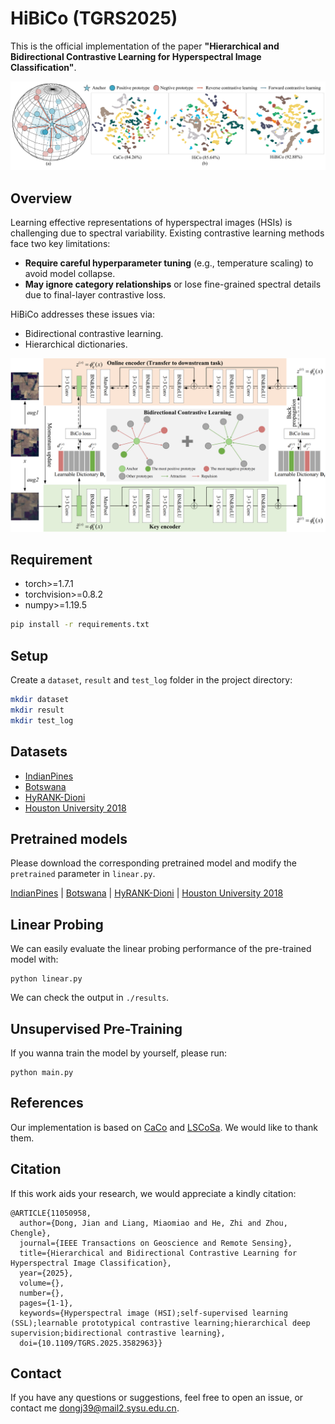 # HiBiCo (TGRS2025)

This is the official implementation of the paper **"Hierarchical and Bidirectional Contrastive Learning for Hyperspectral Image Classification"**.

![HiBiCo_Motivation](./HiBiCo_Motivation.png "HiBiCo_Motivation")
## Overview

Learning effective representations of hyperspectral images (HSIs) is challenging due to spectral variability. Existing contrastive learning methods face two key limitations:

- **Require careful hyperparameter tuning** (e.g., temperature scaling) to avoid model collapse.
- **May ignore category relationships** or lose fine-grained spectral details due to final-layer contrastive loss.

HiBiCo addresses these issues via:
- Bidirectional contrastive learning.
- Hierarchical dictionaries.

![HiBiCo_graph](./HiBiCo_graph.png "HiBiCo_graph")

## Requirement
- torch>=1.7.1
- torchvision>=0.8.2
- numpy>=1.19.5
```bash
pip install -r requirements.txt
```

## Setup
Create a `dataset`, `result` and `test_log` folder in the project directory:
```bash
mkdir dataset
mkdir result
mkdir test_log
```

## Datasets
- [IndianPines](https://www.ehu.eus/ccwintco/index.php?title=Hyperspectral_Remote_Sensing_Scenes)
- [Botswana](https://www.ehu.eus/ccwintco/index.php?title=Hyperspectral_Remote_Sensing_Scenes)
- [HyRANK-Dioni](https://www.noda.ac.cn/datasharing/datasetDetails/67c96f8cdf65e3259a9c9366)
- [Houston University 2018](https://drive.google.com/drive/folders/1_WPFh2iOrCP0BZ6JbCKsq9eNbGj6fIqE?usp=drive_link)

## Pretrained models
Please download the corresponding pretrained model and modify the `pretrained` parameter in `linear.py`.

[IndianPines](https://drive.google.com/file/d/1zQ8nhpZaDyB5JYo4ERNp87Dp-N89ntly/view?usp=sharing) | [Botswana](https://drive.google.com/file/d/1VMIP_QUBUzHWi03Fuhz8oHtL-G4bG9pn/view?usp=sharing) | [HyRANK-Dioni](https://drive.google.com/file/d/1reaPW_EI37XX9OFuxVFSqfkgf93278vi/view?usp=sharing) | [Houston University 2018](https://drive.google.com/file/d/1KbARJFdgVNP5Q8CEf3NLuj1iPTHulbkI/view?usp=sharing)

## Linear Probing
We can easily evaluate the linear probing performance of the pre-trained model with:
```
python linear.py
```
We can check the output in `./results`.

## Unsupervised Pre-Training
If you wanna train the model by yourself, please run:
```
python main.py
```

## References
Our implementation is based on [CaCo](https://github.com/maple-research-lab/CaCo) and [LSCoSa](https://github.com/sakurashine/LSCoSa). We would like to thank them.

## Citation
If this work aids your research, we would appreciate a kindly citation:
```
@ARTICLE{11050958,
  author={Dong, Jian and Liang, Miaomiao and He, Zhi and Zhou, Chengle},
  journal={IEEE Transactions on Geoscience and Remote Sensing}, 
  title={Hierarchical and Bidirectional Contrastive Learning for Hyperspectral Image Classification}, 
  year={2025},
  volume={},
  number={},
  pages={1-1},
  keywords={Hyperspectral image (HSI);self-supervised learning (SSL);learnable prototypical contrastive learning;hierarchical deep supervision;bidirectional contrastive learning},
  doi={10.1109/TGRS.2025.3582963}}
```

## Contact
If you have any questions or suggestions, feel free to open an issue, or contact me dongj39@mail2.sysu.edu.cn.
